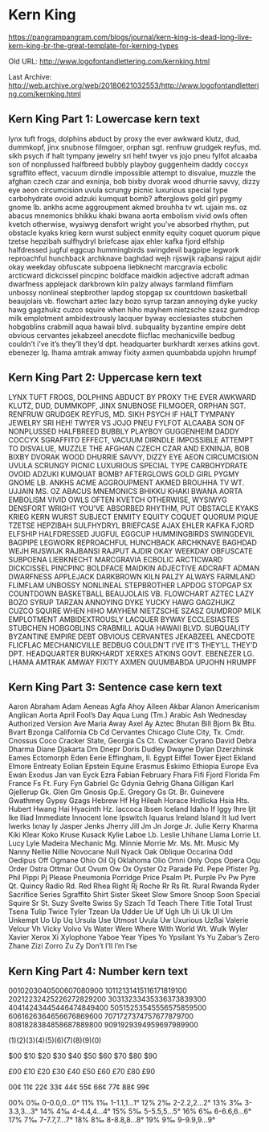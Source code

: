 # Kern King

<https://pangrampangram.com/blogs/journal/kern-king-is-dead-long-live-kern-king-br-the-great-template-for-kerning-types>

Old URL: <http://www.logofontandlettering.com/kernking.html>

Last Archive: <http://web.archive.org/web/20180621032553/http://www.logofontandlettering.com/kernking.html>

## Kern King Part 1: Lowercase kern text

lynx tuft frogs, dolphins abduct by proxy the ever awkward klutz, dud,
dummkopf, jinx snubnose filmgoer, orphan sgt. renfruw grudgek reyfus,
md. sikh psych if halt tympany jewelry sri heh! twyer vs jojo pneu
fylfot alcaaba son of nonplussed halfbreed bubbly playboy guggenheim
daddy coccyx sgraffito effect, vacuum dirndle impossible attempt to
disvalue, muzzle the afghan czech czar and exninja, bob bixby dvorak
wood dhurrie savvy, dizzy eye aeon circumcision uvula scrungy picnic
luxurious special type carbohydrate ovoid adzuki kumquat bomb?
afterglows gold girl pygmy gnome lb. ankhs acme aggroupment akmed
brouhha tv wt. ujjain ms. oz abacus mnemonics bhikku khaki bwana aorta
embolism vivid owls often kvetch otherwise, wysiwyg densfort wright
you’ve absorbed rhythm, put obstacle kyaks krieg kern wurst subject
enmity equity coquet quorum pique tzetse hepzibah sulfhydryl briefcase
ajax ehler kafka fjord elfship halfdressed jugful eggcup hummingbirds
swingdevil bagpipe legwork reproachful hunchback archknave baghdad
wejh rijswijk rajbansi rajput ajdir okay weekday obfuscate subpoena
liebknecht marcgravia ecbolic arcticward dickcissel pincpinc boldface
maidkin adjective adcraft adman dwarfness applejack darkbrown kiln
palzy always farmland flimflam unbossy nonlineal stepbrother lapdog
stopgap sx countdown basketball beaujolais vb. flowchart aztec lazy
bozo syrup tarzan annoying dyke yucky hawg gagzhukz cuzco squire when
hiho mayhem nietzsche szasz gumdrop milk emplotment ambidextrously
lacquer byway ecclesiastes stubchen hobgoblins crabmill aqua hawaii
blvd. subquality byzantine empire debt obvious cervantes jekabzeel
anecdote flicflac mechanicville bedbug couldn’t i’ve it’s they’ll
they’d dpt. headquarter burkhardt xerxes atkins govt. ebenezer
lg. lhama amtrak amway fixity axmen quumbabda upjohn hrumpf

## Kern King Part 2: Uppercase kern text

LYNX TUFT FROGS, DOLPHINS ABDUCT BY PROXY THE EVER AWKWARD KLUTZ, DUD,
DUMMKOPF, JINX SNUBNOSE FILMGOER, ORPHAN SGT. RENFRUW GRUDGEK REYFUS,
MD. SIKH PSYCH IF HALT TYMPANY JEWELRY SRI HEH! TWYER VS JOJO PNEU
FYLFOT ALCAABA SON OF NONPLUSSED HALFBREED BUBBLY PLAYBOY GUGGENHEIM
DADDY COCCYX SGRAFFITO EFFECT, VACUUM DIRNDLE IMPOSSIBLE ATTEMPT TO
DISVALUE, MUZZLE THE AFGHAN CZECH CZAR AND EXNINJA, BOB BIXBY DVORAK
WOOD DHURRIE SAVVY, DIZZY EYE AEON CIRCUMCISION UVULA SCRUNGY PICNIC
LUXURIOUS SPECIAL TYPE CARBOHYDRATE OVOID ADZUKI KUMQUAT BOMB?
AFTERGLOWS GOLD GIRL PYGMY GNOME LB. ANKHS ACME AGGROUPMENT AKMED
BROUHHA TV WT. UJJAIN MS. OZ ABACUS MNEMONICS BHIKKU KHAKI BWANA AORTA
EMBOLISM VIVID OWLS OFTEN KVETCH OTHERWISE, WYSIWYG DENSFORT WRIGHT
YOU’VE ABSORBED RHYTHM, PUT OBSTACLE KYAKS KRIEG KERN WURST SUBJECT
ENMITY EQUITY COQUET QUORUM PIQUE TZETSE HEPZIBAH SULFHYDRYL BRIEFCASE
AJAX EHLER KAFKA FJORD ELFSHIP HALFDRESSED JUGFUL EGGCUP HUMMINGBIRDS
SWINGDEVIL BAGPIPE LEGWORK REPROACHFUL HUNCHBACK ARCHKNAVE BAGHDAD
WEJH RIJSWIJK RAJBANSI RAJPUT AJDIR OKAY WEEKDAY OBFUSCATE SUBPOENA
LIEBKNECHT MARCGRAVIA ECBOLIC ARCTICWARD DICKCISSEL PINCPINC BOLDFACE
MAIDKIN ADJECTIVE ADCRAFT ADMAN DWARFNESS APPLEJACK DARKBROWN KILN
PALZY ALWAYS FARMLAND FLIMFLAM UNBOSSY NONLINEAL STEPBROTHER LAPDOG
STOPGAP SX COUNTDOWN BASKETBALL BEAUJOLAIS VB. FLOWCHART AZTEC LAZY
BOZO SYRUP TARZAN ANNOYING DYKE YUCKY HAWG GAGZHUKZ CUZCO SQUIRE WHEN
HIHO MAYHEM NIETZSCHE SZASZ GUMDROP MILK EMPLOTMENT AMBIDEXTROUSLY
LACQUER BYWAY ECCLESIASTES STUBCHEN HOBGOBLINS CRABMILL AQUA HAWAII
BLVD. SUBQUALITY BYZANTINE EMPIRE DEBT OBVIOUS CERVANTES JEKABZEEL
ANECDOTE FLICFLAC MECHANICVILLE BEDBUG COULDN’T I’VE IT’S THEY’LL
THEY’D DPT. HEADQUARTER BURKHARDT XERXES ATKINS GOVT. EBENEZER
LG. LHAMA AMTRAK AMWAY FIXITY AXMEN QUUMBABDA UPJOHN HRUMPF

## Kern King Part 3: Sentence case kern text

Aaron Abraham Adam Aeneas Agfa Ahoy Aileen Akbar Alanon Americanism
Anglican Aorta April Fool’s Day Aqua Lung (Tm.) Arabic Ash Wednesday
Authorized Version Ave Maria Away Axel Ay Aztec Bhutan Bill Bjorn Bk
Btu. Bvart Bzonga California Cb Cd Cervantes Chicago Clute City,
Tx. Cmdr. Cnossus Coco Cracker State, Georgia Cs Ct. Cwacker Cyrano
David Debra Dharma Diane Djakarta Dm Dnepr Doris Dudley Dwayne Dylan
Dzerzhinsk Eames Ectomorph Eden Eerie Effingham, Il. Egypt Eiffel
Tower Eject Ekland Elmore Entreaty Eolian Epstein Equine Erasmus
Eskimo Ethiopia Europe Eva Ewan Exodus Jan van Eyck Ezra Fabian
February Fhara Fifi Fjord Florida Fm France Fs Ft. Fury Fyn Gabriel Gc
Gdynia Gehrig Ghana Gilligan Karl Gjellerup Gk. Glen Gm Gnosis
Gp.E. Gregory Gs Gt. Br. Guinevere Gwathmey Gypsy Gzags Hebrew Hf Hg
Hileah Horace Hrdlicka Hsia Hts. Hubert Hwang Hai Hyacinth Hz. Iaccoca
Ibsen Iceland Idaho If Iggy Ihre Ijit Ike Iliad Immediate Innocent
Ione Ipswitch Iquarus Ireland Island It Iud Ivert Iwerks Ixnay Iy
Jasper Jenks Jherry Jill Jm Jn Jorge Jr. Julie Kerry Kharma Kiki Klear
Koko Kruse Kusack Kylie Laboe Lb. Leslie Lhihane Llama Lorrie Lt. Lucy
Lyle Madeira Mechanic Mg. Minnie Morrie Mr. Ms. Mt. Music My Nanny
Nellie Nillie Novocane Null Nyack Oak Oblique Occarina Odd Oedipus Off
Ogmane Ohio Oil Oj Oklahoma Olio Omni Only Oops Opera Oqu Order Ostra
Ottmar Out Ovum Ow Ox Oyster Oz Parade Pd. Pepe Pfister Pg. Phil Pippi
Pj Please Pneumonia Porridge Price Psalm Pt. Purple Pv Pw Pyre
Qt. Quincy Radio Rd. Red Rhea Right Rj Roche Rr Rs Rt. Rural Rwanda
Ryder Sacrifice Series Sgraffito Shirt Sister Skeet Slow Smore Snoop
Soon Special Squire Sr St. Suzy Svelte Swiss Sy Szach Td Teach There
Title Total Trust Tsena Tulip Twice Tyler Tzean Ua Udder Ue Uf Ugh Uh
Ui Uk Ul Um Unkempt Uo Up Uq Ursula Use Utmost Uvula Uw Uxurious Uzßai
Valerie Velour Vh Vicky Volvo Vs Water Were Where With World Wt. Wulk
Wyler Xavier Xerox Xi Xylophone Yaboe Year Yipes Yo Ypsilant Ys Yu
Zabar’s Zero Zhane Zizi Zorro Zu Zy Don’t I’ll I’m I’se

## Kern King Part 4: Number kern text

0010203040500607080900
10112131415116171819100
20212232425226272829200
30313233435336373839300
40414243445446474849400
50515253545556575859500
6061626364656676869600
7071727374757677879700
8081828384858687889800
9091929394959697989900

(1)(2)(3)(4)(5)(6)(7)(8)(9)(0)

$00 $10 $20 $30 $40 $50 $60 $70 $80 $90

£00 £10 £20 £30 £40 £50 £60 £70 £80 £90

00¢ 11¢ 22¢ 33¢ 44¢ 55¢ 66¢ 77¢ 88¢ 99¢

00% 0‰ 0-0.0,0…0°
11% 1‰ 1-1.1,1…1°
12% 2‰ 2-2.2,2…2°
13% 3‰ 3-3.3,3…3°
14% 4‰ 4-4.4,4…4°
15% 5‰ 5-5.5,5…5°
16% 6‰ 6-6.6,6…6°
17% 7‰ 7-7.7,7…7°
18% 8‰ 8-8.8,8…8°
19% 9‰ 9-9.9,9…9°
